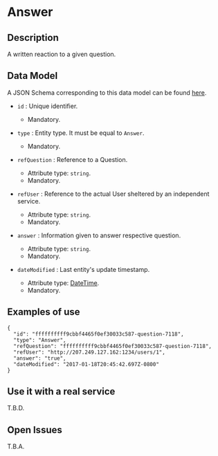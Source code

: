 # Answer

## Description

A written reaction to a given question.

## Data Model

A JSON Schema corresponding to this data model can be found [here](https://github.com/netzahdzc/oHealth-Context/blob/master/schemas/Questionnaire/Answer/answer-1.x.json).

+ `id` : Unique identifier. 
    + Mandatory.

+ `type` : Entity type. It must be equal to `Answer`.
    + Mandatory.

+ `refQuestion` : Reference to a Question.
    + Attribute type: `string`.
    + Mandatory.

+ `refUser` : Reference to the actual User sheltered by an independent service.
    + Attribute type: `string`.
    + Mandatory.

+ `answer` : Information given to answer respective question.
    + Attribute type: `string`.
    + Mandatory.

+ `dateModified` : Last entity's update timestamp.
    + Attribute type: [DateTime](https://schema.org/DateTime).
    + Mandatory. 

## Examples of use

```
{
  "id": "ffffffffff9cbbf4465f0ef30033c587-question-7118",
  "type": "Answer",
  "refQuestion": "ffffffffff9cbbf4465f0ef30033c587-question-7118",
  "refUser": "http://207.249.127.162:1234/users/1",
  "answer": "true",
  "dateModified": "2017-01-18T20:45:42.697Z-0800"
}
```

## Use it with a real service

T.B.D.

## Open Issues

T.B.A.